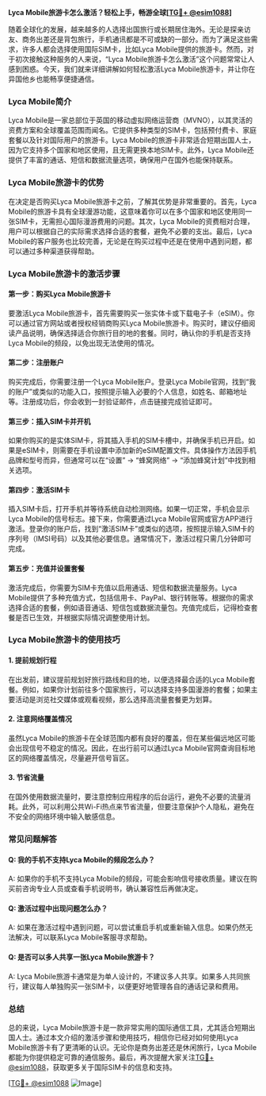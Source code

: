 **Lyca Mobile旅游卡怎么激活？轻松上手，畅游全球[[TG💪+ @esim1088](https://t.me/s/esim1088)]**

随着全球化的发展，越来越多的人选择出国旅行或长期居住海外。无论是探亲访友、商务出差还是背包旅行，手机通讯都是不可或缺的一部分。而为了满足这些需求，许多人都会选择使用国际SIM卡，比如Lyca Mobile提供的旅游卡。然而，对于初次接触这种服务的人来说，“Lyca Mobile旅游卡怎么激活”这个问题常常让人感到困惑。今天，我们就来详细讲解如何轻松激活Lyca Mobile旅游卡，并让你在异国他乡也能畅享便捷通信。

### Lyca Mobile简介

Lyca Mobile是一家总部位于英国的移动虚拟网络运营商（MVNO），以其灵活的资费方案和全球覆盖范围而闻名。它提供多种类型的SIM卡，包括预付费卡、家庭套餐以及针对国际用户的旅游卡。Lyca Mobile的旅游卡非常适合短期出国人士，因为它支持多个国家和地区使用，且无需更换本地SIM卡。此外，Lyca Mobile还提供了丰富的通话、短信和数据流量选项，确保用户在国外也能保持联系。

### Lyca Mobile旅游卡的优势

在决定是否购买Lyca Mobile旅游卡之前，了解其优势是非常重要的。首先，Lyca Mobile的旅游卡具有全球漫游功能，这意味着你可以在多个国家和地区使用同一张SIM卡，无需担心国际漫游费用的问题。其次，Lyca Mobile的资费相对合理，用户可以根据自己的实际需求选择合适的套餐，避免不必要的支出。最后，Lyca Mobile的客户服务也比较完善，无论是在购买过程中还是在使用中遇到问题，都可以通过多种渠道获得帮助。

### Lyca Mobile旅游卡的激活步骤

#### 第一步：购买Lyca Mobile旅游卡

要激活Lyca Mobile旅游卡，首先需要购买一张实体卡或下载电子卡（eSIM）。你可以通过官方网站或者授权经销商购买Lyca Mobile旅游卡。购买时，建议仔细阅读产品说明，确保选择适合你旅行目的地的套餐。同时，确认你的手机是否支持Lyca Mobile的频段，以免出现无法使用的情况。

#### 第二步：注册账户

购买完成后，你需要注册一个Lyca Mobile账户。登录Lyca Mobile官网，找到“我的账户”或类似的功能入口，按照提示输入必要的个人信息，如姓名、邮箱地址等。注册成功后，你会收到一封验证邮件，点击链接完成验证即可。

#### 第三步：插入SIM卡并开机

如果你购买的是实体SIM卡，将其插入手机的SIM卡槽中，并确保手机已开启。如果是eSIM卡，则需要在手机设置中添加新的eSIM配置文件。具体操作方法因手机品牌和型号而异，但通常可以在“设置” -> “蜂窝网络” -> “添加蜂窝计划”中找到相关选项。

#### 第四步：激活SIM卡

插入SIM卡后，打开手机并等待系统自动检测网络。如果一切正常，手机会显示Lyca Mobile的信号标志。接下来，你需要通过Lyca Mobile官网或官方APP进行激活。登录你的账户后，找到“激活SIM卡”或类似的选项，按照提示输入SIM卡的序列号（IMSI号码）以及其他必要信息。通常情况下，激活过程只需几分钟即可完成。

#### 第五步：充值并设置套餐

激活完成后，你需要为SIM卡充值以启用通话、短信和数据流量服务。Lyca Mobile提供了多种充值方式，包括信用卡、PayPal、银行转账等。根据你的需求选择合适的套餐，例如语音通话、短信包或数据流量包。充值完成后，记得检查套餐是否已生效，并根据实际情况调整使用计划。

### Lyca Mobile旅游卡的使用技巧

#### 1. 提前规划行程

在出发前，建议提前规划好旅行路线和目的地，以便选择最合适的Lyca Mobile套餐。例如，如果你计划前往多个国家旅行，可以选择支持多国漫游的套餐；如果主要活动是浏览社交媒体或观看视频，那么选择高流量套餐更为划算。

#### 2. 注意网络覆盖情况

虽然Lyca Mobile的旅游卡在全球范围内都有良好的覆盖，但在某些偏远地区可能会出现信号不稳定的情况。因此，在出行前可以通过Lyca Mobile官网查询目标地区的网络覆盖情况，尽量避开信号盲区。

#### 3. 节省流量

在国外使用数据流量时，要注意控制应用程序的后台运行，避免不必要的流量消耗。此外，可以利用公共Wi-Fi热点来节省流量，但要注意保护个人隐私，避免在不安全的网络环境中输入敏感信息。

### 常见问题解答

#### Q: 我的手机不支持Lyca Mobile的频段怎么办？

A: 如果你的手机不支持Lyca Mobile的频段，可能会影响信号接收质量。建议在购买前咨询专业人员或查看手机说明书，确认兼容性后再做决定。

#### Q: 激活过程中出现问题怎么办？

A: 如果在激活过程中遇到问题，可以尝试重启手机或重新输入信息。如果仍然无法解决，可以联系Lyca Mobile客服寻求帮助。

#### Q: 是否可以多人共享一张Lyca Mobile旅游卡？

A: Lyca Mobile旅游卡通常是为单人设计的，不建议多人共享。如果多人共同旅行，建议每人单独购买一张SIM卡，以便更好地管理各自的通话记录和费用。

### 总结

总的来说，Lyca Mobile旅游卡是一款非常实用的国际通信工具，尤其适合短期出国人士。通过本文介绍的激活步骤和使用技巧，相信你已经对如何使用Lyca Mobile旅游卡有了更清晰的认识。无论你是商务出差还是休闲旅行，Lyca Mobile都能为你提供稳定可靠的通信服务。最后，再次提醒大家关注[TG💪+ @esim1088](https://t.me/s/esim1088)，获取更多关于国际SIM卡的信息和支持。

[[TG💪+ @esim1088](https://t.me/s/esim1088) ![Image](https://i.postimg.cc/4NQfJmqS/Snipaste-2025-05-13-00-14-12.png)]